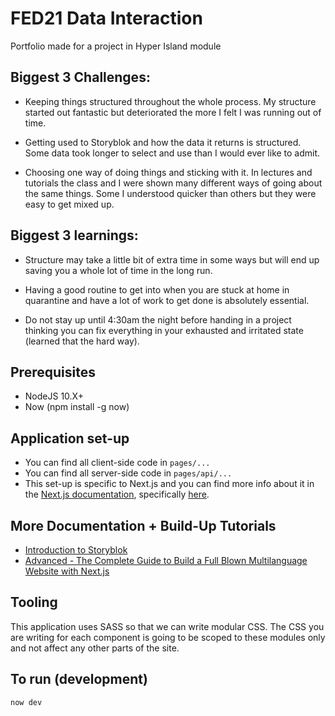 # FED21 Data Interaction

Portfolio made for a project in Hyper Island module

## Biggest 3 Challenges:

- Keeping things structured throughout the whole process. My structure started out fantastic but deteriorated the more I felt I was running out of time.

- Getting used to Storyblok and how the data it returns is structured. Some data took longer to select and use than I would ever like to admit.

- Choosing one way of doing things and sticking with it. In lectures and tutorials the class and I were shown many different ways of going about the same things. Some I understood quicker than others but they were easy to get mixed up.

## Biggest 3 learnings:

- Structure may take a little bit of extra time in some ways but will end up saving you a whole lot of time in the long run.

- Having a good routine to get into when you are stuck at home in quarantine and have a lot of work to get done is absolutely essential.

- Do not stay up until 4:30am the night before handing in a project thinking you can fix everything in your exhausted and irritated state (learned that the hard way).

## Prerequisites

- NodeJS 10.X+
- Now (npm install -g now)

## Application set-up

- You can find all client-side code in `pages/...`
- You can find all server-side code in `pages/api/...`
- This set-up is specific to Next.js and you can find more info about it in the [Next.js documentation](https://nextjs.org/docs), specifically [here](https://nextjs.org/docs/api-routes/introduction).

## More Documentation + Build-Up Tutorials

- [Introduction to Storyblok](https://www.storyblok.com/docs/Prologue/Introduction)
- [Advanced - The Complete Guide to Build a Full Blown Multilanguage Website with Next.js](https://www.storyblok.com/tp/next-js-react-guide)

## Tooling

This application uses SASS so that we can write modular CSS.
The CSS you are writing for each component is going to be scoped to these modules only and not affect any other parts of the site.

## To run (development)

```bash
now dev
```
